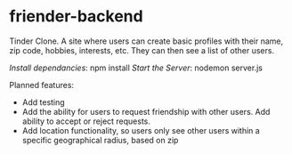 # friender-backend

Tinder Clone. A site where users can create basic profiles with their name, zip code, hobbies, interests, etc. They can then see a list of other users. 

*Install dependancies*: npm install
*Start the Server*: nodemon server.js

Planned features: 
* Add testing
* Add the ability for users to request friendship with other users. Add ability to accept or reject requests. 
* Add location functionality, so users only see other users within a specific geographical radius, based on zip
